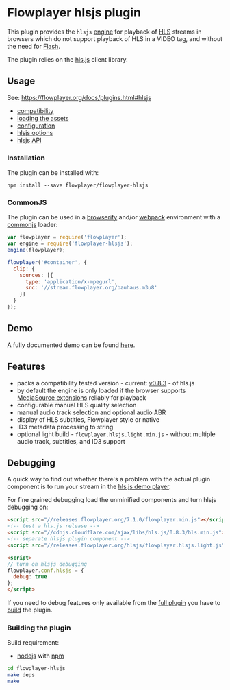 Flowplayer hlsjs plugin
===========================

This plugin provides the `hlsjs` [engine](https://flowplayer.org/docs/api.html#engines) for
playback of [HLS](https://flowplayer.org/docs/setup.html#hls) streams in browsers which do not
support playback of HLS in a VIDEO tag, and without the need for
[Flash](https://flowplayer.org/docs/setup.html#flash-hls).

The plugin relies on the [hls.js](https://github.com/video-dev/hls.js) client library.

Usage
-----

See: https://flowplayer.org/docs/plugins.html#hlsjs

- [compatibility](https://flowplayer.org/docs/plugins.html#hlsjs-compatibility)
- [loading the assets](https://flowplayer.org/docs/plugins.html#hlsjs-assets)
- [configuration](https://flowplayer.org/docs/plugins.html#hlsjs-configuration)
- [hlsjs options](https://flowplayer.org/docs/plugins.html#hlsjs-options)
- [hlsjs API](https://flowplayer.org/docs/plugins.html#hlsjs-api)

### Installation

The plugin can be installed with:

```
npm install --save flowplayer/flowplayer-hlsjs
```

### CommonJS

The plugin can be used in a [browserify](http://browserify.org) and/or
[webpack](https://webpack.github.io/) environment with a
[commonjs](http://requirejs.org/docs/commonjs.html) loader:

```js
var flowplayer = require('flowplayer');
var engine = require('flowplayer-hlsjs');
engine(flowplayer);

flowplayer('#container', {
  clip: {
    sources: [{
      type: 'application/x-mpegurl',
      src: '//stream.flowplayer.org/bauhaus.m3u8'
    }]
  }
});
```

Demo
----

A fully documented demo can be found [here](http://demos.flowplayer.org/api/hlsjs.html).

Features
--------

- packs a compatibility tested version - current:
  [v0.8.3](https://github.com/video-dev/hls.js/releases/tag/v0.8.3) - of hls.js
- by default the engine is only loaded if the browser supports
  [MediaSource extensions](http://w3c.github.io/media-source/) reliably for playback
- configurable manual HLS quality selection
- manual audio track selection and optional audio ABR
- display of HLS subtitles, Flowplayer style or native
- ID3 metadata processing to string
- optional light build - `flowplayer.hlsjs.light.min.js` - without multiple audio track, subtitles,
  and ID3 support

Debugging
---------

A quick way to find out whether there's a problem with the actual plugin component is to
run your stream in the [hls.js demo player](http://streambox.fr/mse/hls.js-0.8.3/demo/).

For fine grained debugging load the unminified components and turn hlsjs debugging on:

```html
<script src="//releases.flowplayer.org/7.1.0/flowplayer.min.js"></script>
<!-- test a hls.js release -->
<script src="//cdnjs.cloudflare.com/ajax/libs/hls.js/0.8.3/hls.min.js"></script>
<!-- separate hlsjs plugin component -->
<script src="//releases.flowplayer.org/hlsjs/flowplayer.hlsjs.light.js"></script>

<script>
// turn on hlsjs debugging
flowplayer.conf.hlsjs = {
  debug: true
};
</script>
```

If you need to debug features only available from the
[full plugin](https://flowplayer.com/docs/plugins.html#hlsjs-assets) you have to
[build](https://github.com/flowplayer/flowplayer-hlsjs#building-the-plugin) the plugin.

### Building the plugin

Build requirement:

- [nodejs](https://nodejs.org) with [npm](https://www.npmjs.com)

```sh
cd flowplayer-hlsjs
make deps
make
```
